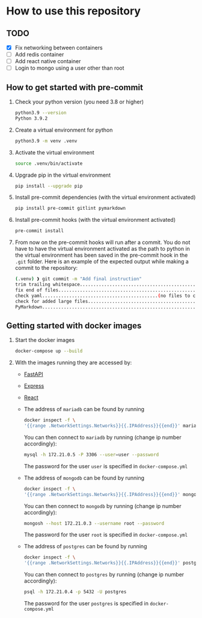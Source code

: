 # How to use this repository

## TODO

- [x] Fix networking between containers
- [ ] Add redis container
- [ ] Add react native container
- [ ] Login to mongo using a user other than root

## How to get started with pre-commit

1. Check your python version (you need 3.8 or higher)

    ```bash
    python3.9 --version
    Python 3.9.2
    ```

1. Create a virtual environment for python

    ```bash
    python3.9 -m venv .venv
    ```

1. Activate the virtual environment

    ```bash
    source .venv/bin/activate
    ```

1. Upgrade pip in the virtual environment

    ```bash
    pip install --upgrade pip
    ```

1. Install pre-commit dependencies (with the virtual environment activated)

    ```bash
    pip install pre-commit gitlint pymarkdown
    ```

1. Install pre-commit hooks (with the virtual environment activated)

    ```bash
    pre-commit install
    ```

1. From now on the pre-commit hooks will run after a commit. You do not have to
have the virtual environment activated as the path to python in the virtual
environment has been saved in the pre-commit hook in the `.git` folder.
Here is an example of the expected output while making a commit to the repository:

    ```bash
    (.venv) ❱ git commit -m "Add final instruction"
    trim trailing whitespace.................................................Passed
    fix end of files.........................................................Passed
    check yaml...........................................(no files to check)Skipped
    check for added large files..............................................Passed
    PyMarkdown...............................................................Passed
    ```

## Getting started with docker images

1. Start the docker images

    ```bash
    docker-compose up --build
    ```

1. With the images running they are accessed by:

   - [FastAPI](http://localhost:8082)
   - [Express](http://localhost:8081)
   - [React](http://localhost:8083)
   - The address of `mariadb` can be found by running

     ```bash
     docker inspect -f \
     '{{range .NetworkSettings.Networks}}{{.IPAddress}}{{end}}' mariadb
     ```

     You can then connect to `mariadb` by running (change ip number accordingly):

     ```bash
     mysql -h 172.21.0.5 -P 3306 --user=user --password
     ```

     The password for the user `user` is specified in `docker-compose.yml`

   - The address of `mongodb` can be found by running

     ```bash
     docker inspect -f \
     '{{range .NetworkSettings.Networks}}{{.IPAddress}}{{end}}' mongodb
     ```

     You can then connect to `mongodb` by running (change ip number accordingly):

     ```bash
     mongosh --host 172.21.0.3 --username root --password
     ```

     The password for the user `root` is specified in `docker-compose.yml`

   - The address of `postgres` can be found by running

     ```bash
     docker inspect -f \
     '{{range .NetworkSettings.Networks}}{{.IPAddress}}{{end}}' postgres
     ```

     You can then connect to `postgres` by running (change ip number accordingly):

     ```bash
     psql -h 172.21.0.4 -p 5432 -U postgres
     ```

     The password for the user `postgres` is specified in `docker-compose.yml`
